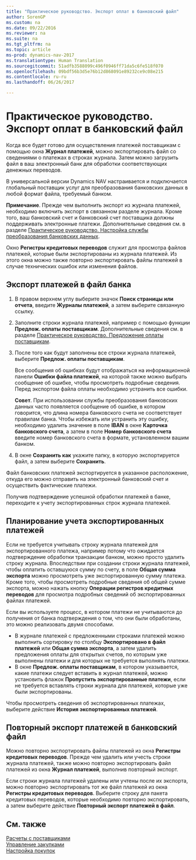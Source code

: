 ```yaml
---
title: "Практическое руководство. Экспорт оплат в банковский файл"
author: SorenGP
ms.custom: na
ms.date: 09/22/2016
ms.reviewer: na
ms.suite: na
ms.tgt_pltfrm: na
ms.topic: article
ms-prod: dynamics-nav-2017
ms.translationtype: Human Translation
ms.sourcegitcommit: 51adfb3588099c496f0946ff71da5c6fe518f070
ms.openlocfilehash: 09bdf56b3d5e76b12d868091e89232ce9c08e215
ms.contentlocale: ru-ru
ms.lasthandoff: 06/26/2017

---
```


# <a name="how-to-export-payments-to-a-bank-file"></a>Практическое руководство. Экспорт оплат в банковский файл
Когда все будет готово для осуществления платежей поставщикам с помощью окна **Журнал платежей**, можно экспортировать файл со сведениями о платежах в строках журнала. Затем можно загрузить файл в ваш электронный банк для обработки соответствующих денежных переводов.

В универсальной версии Dynamics NAV настраивается и подключается глобальный поставщик услуг для преобразования банковских данных в любой формат файла, требуемый банком.

**Примечание**. Прежде чем выполнить экспорт из журнала платежей, необходимо включить экспорт в связанном разделе журнала. Кроме того, ваш банковский счет и банковский счет поставщика должны поддерживать электронные платежи. Дополнительные сведения см. в разделе [Практическое руководство. Настройка службы преобразования банковских данных](bank-how-setup-bank-data-conversion-service.md).

Окно **Регистры кредитовых переводов** служит для просмотра файлов платежей, которые были экспортированы из журнала платежей. Из этого окна можно также повторно экспортировать файлы платежей в случае технических ошибок или изменения файлов.

## <a name="to-export-payments-to-a-bank-file"></a>Экспорт платежей в файл банка
1. В правом верхнем углу выберите значок **Поиск страницы или отчета**, введите **Журналы платежей**, а затем выберите связанную ссылку.
2. Заполните строки журнала платежей, например с помощью функции **Предлож. оплаты поставщикам**. Дополнительные сведения см. в разделе [Практическое руководство. Предложение оплаты поставщикам](payables-how-suggest-vendor-payments.md).  
3. После того как будут заполнены все строки журнала платежей, выберите **Предлож. оплаты поставщикам**.

    Все сообщения об ошибках будут отображаться на информационной панели **Ошибки файла платежей**, на которой также можно выбрать сообщение об ошибке, чтобы просмотреть подробные сведения. Перед экспортом файла оплаты необходимо устранить все ошибки.

    **Совет**. При использовании службы преобразования банковских данных часто появляется сообщение об ошибке, в котором говорится, что длина номера банковского счета не соответствует правилам банка. Чтобы избежать или устранить эту ошибку, необходимо удалить значение в поле **IBAN** в окне **Карточка банковского счета**, а затем в поле **Номер банковского счета** введите номер банковского счета в формате, установленном вашим банком.
4. В окне **Сохранить как** укажите папку, в которую экспортируется файл, а затем выберите **Сохранить**.

Файл банковских платежей экспортируется в указанное расположение, откуда его можно отправить на электронный банковский счет и осуществить фактические платежи.

Получив подтверждение успешной обработки платежей в банке, переходите к учету экспортированных строк журнала платежей.

## <a name="to-plan-when-to-post-exported-payments"></a>Планирование учета экспортированных платежей
Если не требуется учитывать строку журнала платежей для экспортированного платежа, например потому что ожидается подтверждение обработки транзакции банком, можно просто удалить строку журнала. Впоследствии при создании строки журнала платежей, чтобы оплатить оставшуюся сумму по счету, в поле **Общая сумма экспорта** можно просмотреть уже экспортированную сумму платежа. Кроме того, чтобы просмотреть подробные сведения об общей сумме экспорта, можно нажать кнопку **Операции регистров кредитных переводов** для просмотра подробных сведений об экспортированных файлах платежей.

Если вы используете процесс, в котором платежи не учитываются до получения от банка подтверждения о том, что они были обработаны, это можно реализовать двумя способами.

* В журнале платежей с предложенными строками платежей можно выполнить сортировку по столбцу **Экспортировано в файл платежей** или **Общая сумма экспорта**, а затем удалить предложения оплаты для открытых счетов, по которым уже выполнены платежи и для которых не требуется выполнять платежи.
* В окне **Предлож. оплаты поставщикам**, в котором указывается, какие платежи следует вставить в журнал платежей, можно установить флажок **Пропустить экспортированные платежи**, если не требуется вставлять строки журнала для платежей, которые уже были экспортированы.

Чтобы просмотреть сведения об экспортированных платежах, выберите действие **История экспортированных платежей**.

## <a name="to-re-export-payments-to-a-bank-file"></a>Повторный экспорт платежей в банковский файл
Можно повторно экспортировать файлы платежей из окна **Регистры кредитовых переводов**. Прежде чем удалить или учесть строки журнала платежей, также можно повторно экспортировать файл платежей из окна **Журнал платежей**, выполнив повторный экспорт.

Если строки журнала платежей удалены или учтены после их экспорта, можно повторно экспортировать тот же файл платежей из окна **Регистры кредитовых переводов**. Выберите строку для пакета кредитовых переводов, которые необходимо повторно экспортировать, а затем выберите действие **Повторный экспорт платежей в файл**.

## <a name="see-also"></a>См. также
[Расчеты с поставщиками](payables-manage-payables.md)  
[Управление закупками](purchasing-manage-purchasing.md)  
[Настройка покупок](purchasing-setup-purchasing.md)

